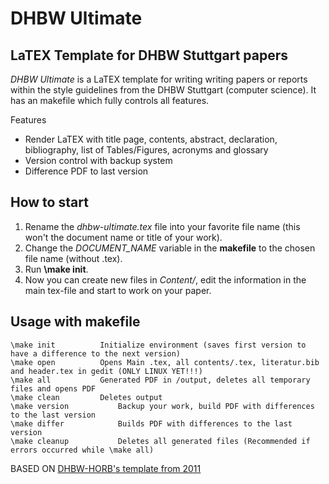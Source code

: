 DHBW Ultimate
=============
## LaTEX Template for DHBW Stuttgart papers
_DHBW Ultimate_ is a LaTEX template for writing writing papers or reports within the style guidelines from the DHBW Stuttgart (computer science).
It has an makefile which fully controls all features.

Features
  + Render LaTEX with title page, contents, abstract, declaration, bibliography, list of Tables/Figures, acronyms and glossary
  + Version control with backup system
  + Difference PDF to last version

## How to start
1. Rename the _dhbw-ultimate.tex_ file into your favorite file name (this won't the document name or title of your work).
2. Change the *DOCUMENT_NAME* variable in the **makefile** to the chosen file name (without .tex).
3. Run **\make init**.
4. Now you can create new files in *Content/*, edit the information in the main tex-file and start to work on your paper. 

## Usage with makefile
	\make init			Initialize environment (saves first version to have a difference to the next version)
	\make open			Opens Main .tex, all contents/.tex, literatur.bib and header.tex in gedit (ONLY LINUX YET!!!)
	\make all			Generated PDF in /output, deletes all temporary files and opens PDF
	\make clean			Deletes output
	\make version			Backup your work, build PDF with differences to the last version
	\make differ			Builds PDF with differences to the last version 
	\make cleanup			Deletes all generated files (Recommended if errors occurred while \make all)
	




BASED ON [DHBW-HORB's template from 2011](https://github.com/dhbw-horb/latexVorlageEnglisch/commits/master)

